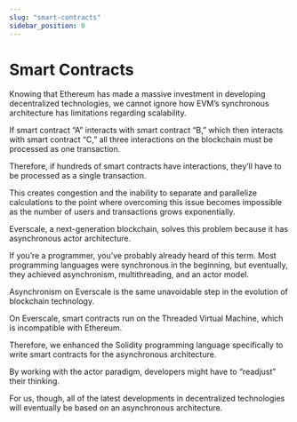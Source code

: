 ```yaml
---
slug: "smart-contracts"
sidebar_position: 0
---
```


# Smart Contracts

Knowing that Ethereum has made a massive investment in developing decentralized technologies, we cannot ignore how EVM’s synchronous architecture has limitations regarding scalability.

If smart contract “A” interacts with smart contract “B,” which then interacts with smart contract “C,” all three interactions on the blockchain must be processed as one transaction.

Therefore, if hundreds of smart contracts have interactions, they’ll have to be processed as a single transaction.

This creates congestion and the inability to separate and parallelize calculations to the point where overcoming this issue becomes impossible as the number of users and transactions grows exponentially.

Everscale, a next-generation blockchain, solves this problem because it has asynchronous actor architecture.

If you’re a programmer, you’ve probably already heard of this term. Most programming languages were synchronous in the beginning, but eventually, they achieved asynchronism, multithreading, and an actor model.

Asynchronism on Everscale is the same unavoidable step in the evolution of blockchain technology.

On Everscale, smart contracts run on the Threaded Virtual Machine, which is incompatible with Ethereum.

Therefore, we enhanced the Solidity programming language specifically to write smart contracts for the asynchronous architecture.

By working with the actor paradigm, developers might have to “readjust” their thinking.

For us, though, all of the latest developments in decentralized technologies will eventually be based on an asynchronous architecture.